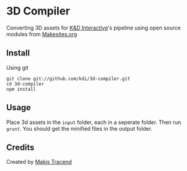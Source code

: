 # 3D Compiler

Converting 3D assets for [K&D Interactive](http://kdi.co)'s pipeline using open source modules from [Makesites.org](http://makesites.org)


## Install

Using git
```
git clone git://github.com/kdi/3d-compiler.git
cd 3d-compiler
npm install
```

## Usage

Place 3d assets in the ```input``` folder, each in a seperate folder. Then run ```grunt```. You should get the minified files in the output folder.


## Credits

Created by [Makis Tracend](http://github.com/tracend)

